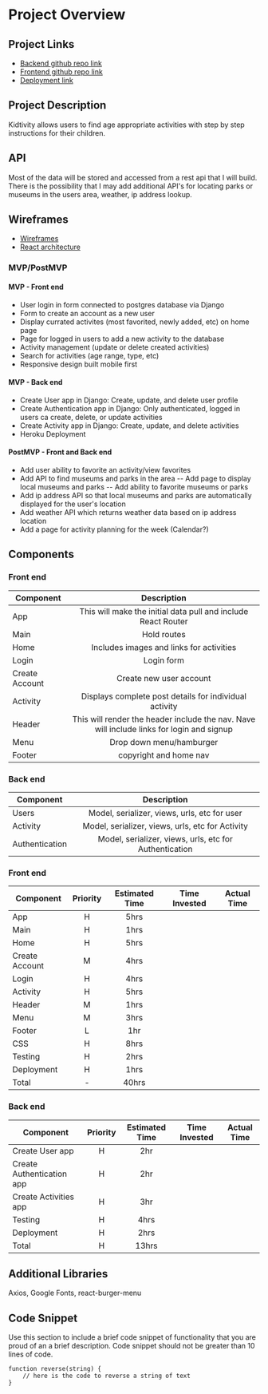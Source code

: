 # Project Overview

## Project Links

- [Backend github repo link](https://github.com/bcantello/kidtivity-backend)
- [Frontend github repo link](https://github.com/bcantello/kidtivity)
- [Deployment link]()

## Project Description

Kidtivity allows users to find age appropriate activities with step by step instructions for their children.

## API

Most of the data will be stored and accessed from a rest api that I will build. There is the possibility that I may add additional API's for locating parks or museums in the users area, weather, ip address lookup.


## Wireframes


- [Wireframes](Images/wireframes.JPG)
- [React architecture](Images/User%20-%20React%20Architecture.jpg)


### MVP/PostMVP



#### MVP - Front end
- User login in form connected to postgres database via Django
- Form to create an account as a new user
- Display currated activites (most favorited, newly added, etc) on home page
- Page for logged in users to add a new activity to the database
- Activity management (update or delete created activities)
- Search for activities (age range, type, etc)
- Responsive design built mobile first

#### MVP - Back end
- Create User app in Django: Create, update, and delete user profile
- Create Authentication app in Django: Only authenticated, logged in users ca create, delete, or update activities
- Create Activity app in Django: Create, update, and delete activities
- Heroku Deployment

#### PostMVP - Front and Back end

- Add user ability to favorite an activity/view favorites
- Add API to find museums and parks in the area
-- Add page to display local museums and parks
-- Add ability to favorite museums or parks
- Add ip address API so that local museums and parks are automatically displayed for the user's location
- Add weather API which returns weather data based on ip address location
- Add a page for activity planning for the week (Calendar?)

## Components

### Front end

| Component | Description | 
| --- | :---: |  
| App | This will make the initial data pull and include React Router| 
| Main | Hold routes |
| Home | Includes images and links for activities |
| Login | Login form |
| Create Account | Create new user account |
| Activity | Displays complete post details for individual activity |
| Header | This will render the header include the nav. Nave will include links for login and signup | 
| Menu | Drop down menu/hamburger |
| Footer | copyright and home nav |

### Back end

| Component | Description | 
| --- | :---: |  
| Users | Model, serializer, views, urls, etc for user | 
| Activity | Model, serializer, views, urls, etc for Activity | 
| Authentication | Model, serializer, views, urls, etc for Authentication | 

### Front end

| Component | Priority | Estimated Time | Time Invested | Actual Time |
| --- | :---: |  :---: | :---: | :---: |
| App | H | 5hrs |  |  |
| Main | H | 1hrs |  |  |
| Home | H | 5hrs |  |  |
| Create Account | M | 4hrs |  |  |
| Login | H | 4hrs |  |  |
| Activity | H | 5hrs |  |  |
| Header | M | 1hrs |  |  |
| Menu | M | 3hrs |  |  |
| Footer | L | 1hr |  |  |
| CSS | H | 8hrs |  |  |
| Testing | H | 2hrs |  |  |
| Deployment | H | 1hrs |  |  |
| Total | - | 40hrs |  |  |

### Back end

| Component | Priority | Estimated Time | Time Invested | Actual Time |
| --- | :---: |  :---: | :---: | :---: |
| Create User app | H | 2hr |  |  |
| Create Authentication app | H | 2hr |  |  |
| Create Activities app | H | 3hr |  |  |
| Testing | H | 4hrs |  |  |
| Deployment | H | 2hrs |  |  |
| Total | H | 13hrs |  |  |

## Additional Libraries
 Axios, Google Fonts, react-burger-menu

## Code Snippet

Use this section to include a brief code snippet of functionality that you are proud of an a brief description.  Code snippet should not be greater than 10 lines of code. 

```
function reverse(string) {
	// here is the code to reverse a string of text
}
```
